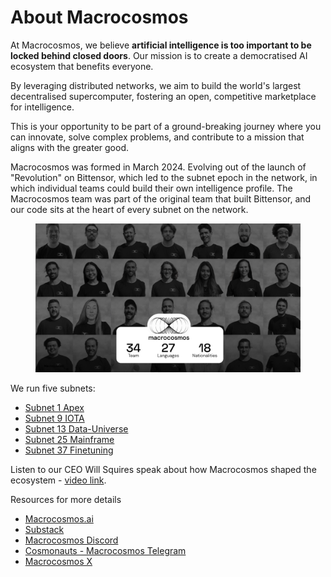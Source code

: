 # About Macrocosmos

At Macrocosmos, we believe **artificial intelligence is too important to be locked behind closed doors**. Our mission is to create a democratised AI ecosystem that benefits everyone.

By leveraging distributed networks, we aim to build the world's largest decentralised supercomputer, fostering an open, competitive marketplace for intelligence.

This is your opportunity to be part of a ground-breaking journey where you can innovate, solve complex problems, and contribute to a mission that aligns with the greater good.

Macrocosmos was formed in March 2024. Evolving out of the launch of "Revolution" on Bittensor, which led to the subnet epoch in the network, in which individual teams could build their own intelligence profile. The Macrocosmos team was part of the original team that built Bittensor, and our code sits at the heart of every subnet on the network.

<figure><img src="../.gitbook/assets/Screenshot 2025-03-07 at 11.28.14.png" alt=""><figcaption></figcaption></figure>

We run five subnets:

* [Subnet 1 Apex](../subnets/subnet-1-apex/)
* [Subnet 9 IOTA](../subnets/subnet-9-iota/)
* [Subnet 13 Data-Universe](../subnets/subnet-13-data-universe/)
* [Subnet 25 Mainframe](../subnets/subnet-25-mainframe/)
* [Subnet 37 Finetuning](../subnet-37-finetuning/)

Listen to our CEO Will Squires speak about how Macrocosmos shaped the ecosystem - [video link](https://x.com/MacrocosmosAI/status/1889046770233364873).

Resources for more details

* [Macrocosmos.ai](https://www.macrocosmos.ai/)
* [Substack](https://macrocosmosai.substack.com/)
* [Macrocosmos Discord](https://discord.com/channels/1238450997848707082)
* [Cosmonauts - Macrocosmos Telegram](https://t.me/macrocosmosai)
* [Macrocosmos X](https://x.com/MacrocosmosAI)

